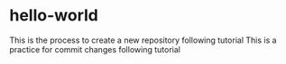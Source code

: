# hello-world
This is the process to create a new repository following tutorial
This is a practice for commit changes following tutorial
